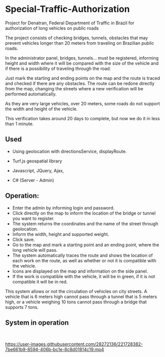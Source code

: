 # Special-Traffic-Authorization
Project for Denatran, Federal Department of Traffic in Brazil for authorization of long vehicles on public roads

The project consists of checking bridges, tunnels, obstacles that may prevent vehicles longer than 20 meters from traveling on Brazilian public roads.

In the administrator panel, bridges, tunnels... must be registered, informing height and width where it will be compared with the size of the vehicle and if there is a possibility of traveling through the road.

Just mark the starting and ending points on the map and the route is traced and checked if there are any obstacles. The route can be redone directly from the map, changing the streets where a new verification will be performed automatically.

As they are very large vehicles, over 20 meters, some roads do not support the width and height of the vehicle.

This verification takes around 20 days to complete, but now we do it in less than 1 minute.

<h2>Used</h2>

- Using geolocation with directionsService, displayRoute.

- Turf.js geospatial library

- Javascript, JQuery, Ajax,

- C# (Server - Admin)

<h2>Operation:</h2>

- Enter the admin by informing login and password.
- Click directly on the map to inform the location of the bridge or tunnel you want to register.
- The system returns the coordinates and the name of the street through geolocation.
- Inform the width, height and supported weight.
- Click save.
- Go to the map and mark a starting point and an ending point, where the long vehicle will pass.
- The system automatically traces the route and shows the location of each work on the route, as well as whether or not it is compatible with the vehicle.
- Icons are displayed on the map and information on the side panel.
- If the work is compatible with the vehicle, it will be in green, if it is not compatible it will be in red.

This system allows or not the circulation of vehicles on city streets.
A vehicle that is 6 meters high cannot pass through a tunnel that is 5 meters high, or a vehicle weighing 10 tons cannot pass through a bridge that supports 7 tons.
<br>
<h2>System in operation</h2>
<br>

https://user-images.githubusercontent.com/28272136/221728382-7be661b9-8594-406b-bc1e-8c8d01814c19.mp4

